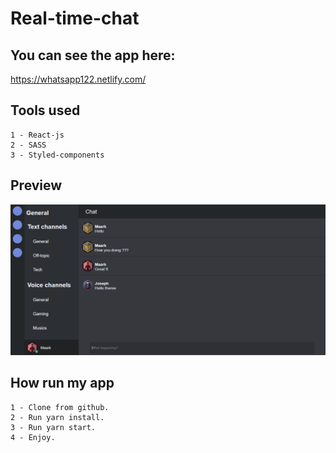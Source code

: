 # Real-time-chat

## You can see the app here:

https://whatsapp122.netlify.com/

## Tools used
```
1 - React-js
2 - SASS
3 - Styled-components
```
## Preview 

![optional text](src/assets/preview2.PNG)

## How run my app
```
1 - Clone from github.
2 - Run yarn install.
3 - Run yarn start.
4 - Enjoy. 
```
